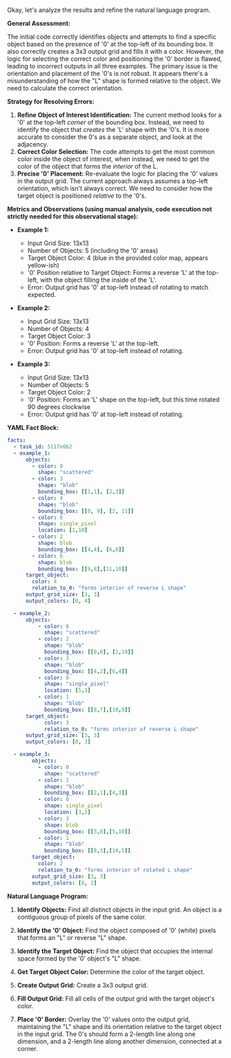 Okay, let's analyze the results and refine the natural language program.

**General Assessment:**

The initial code correctly identifies objects and attempts to find a specific object based on the presence of '0' at the top-left of its bounding box. It also correctly creates a 3x3 output grid and fills it with a color. However, the logic for selecting the correct color and positioning the '0' border is flawed, leading to incorrect outputs in all three examples. The primary issue is the orientation and placement of the '0's is not robust. It appears there's a misunderstanding of how the "L" shape is formed relative to the object. We need to calculate the correct orientation.

**Strategy for Resolving Errors:**

1.  **Refine Object of Interest Identification:** The current method looks for a '0' at the top-left *corner* of the bounding box. Instead, we need to identify the object that *creates* the 'L' shape with the '0's. It is more accurate to consider the 0's as a separate object, and look at the adjacency.
2.  **Correct Color Selection:** The code attempts to get the most common color inside the object of interest, when instead, we need to get the color of the object that forms the *interior* of the L.
3.  **Precise '0' Placement:** Re-evaluate the logic for placing the '0' values in the output grid. The current approach always assumes a top-left orientation, which isn't always correct. We need to consider how the target object is positioned *relative* to the '0's.

**Metrics and Observations (using manual analysis, code execution not strictly needed for this observational stage):**

*   **Example 1:**
    *   Input Grid Size: 13x13
    *   Number of Objects: 5 (including the '0' areas)
    *   Target Object Color: 4 (blue in the provided color map, appears yellow-ish)
    *   '0' Position relative to Target Object: Forms a reverse 'L' at the top-left, with the object filling the inside of the 'L'.
    *   Error: Output grid has '0' at top-left instead of rotating to match expected.

*   **Example 2:**
    *   Input Grid Size: 13x13
    *   Number of Objects: 4
    *   Target Object Color: 3
    *   '0' Position: Forms a reverse 'L' at the top-left.
    *   Error: Output grid has '0' at top-left instead of rotating.

*   **Example 3:**
    *   Input Grid Size: 13x13
    *   Number of Objects: 5
    *   Target Object Color: 2
    *   '0' Position: Forms an 'L' shape on the top-left, but this time rotated 90 degrees clockwise
    *   Error: Output grid has '0' at top-left instead of rotating.

**YAML Fact Block:**


```yaml
facts:
  - task_id: 5117e062
  - example_1:
      objects:
        - color: 0
          shape: "scattered"
        - color: 3
          shape: "blob"
          bounding_box: [[1,1], [2,3]]
        - color: 4
          shape: "blob"
          bounding_box: [[0, 9], [2, 11]]
        - color: 8
          shape: single_pixel
          location: [1,10]
        - color: 2
          shape: blob
          bounding_box: [[4,4], [6,6]]
        - color: 6
          shape: blob
          bounding_box: [[9,8],[11,10]]
      target_object:
        color: 4
        relation_to_0: "forms interior of reverse L shape"
      output_grid_size: [3, 3]
      output_colors: [0, 4]

  - example_2:
      objects:
          - color: 0
            shape: "scattered"
          - color: 2
            shape: "blob"
            bounding_box: [[0,8], [2,10]]
          - color: 3
            shape: "blob"
            bounding_box: [[4,2],[6,4]]
          - color: 8
            shape: "single_pixel"
            location: [5,3]
          - color: 1
            shape: "blob"
            bounding_box: [[8,7],[10,9]]
      target_object:
            color: 3
            relation_to_0: "forms interior of reverse L shape"
      output_grid_size: [3, 3]
      output_colors: [0, 3]

  - example_3:
        objects:
          - color: 0
            shape: "scattered"
          - color: 2
            shape: "blob"
            bounding_box: [[2,1],[4,3]]
          - color: 8
            shape: single_pixel
            location: [3,2]
          - color: 3
            shape: blob
            bounding_box: [[3,8],[5,10]]
          - color: 1
            shape: "blob"
            bounding_box: [[8,3],[10,5]]
        target_object:
          color: 2
          relation_to_0: "forms interior of rotated L shape"
        output_grid_size: [3, 3]
        output_colors: [0, 2]
```


**Natural Language Program:**

1.  **Identify Objects:** Find all distinct objects in the input grid. An object is a contiguous group of pixels of the same color.

2.  **Identify the '0' Object:** Find the object composed of '0' (white) pixels that forms an "L" or reverse "L" shape.

3.  **Identify the Target Object:** Find the object that occupies the internal space formed by the '0' object's "L" shape.

4.  **Get Target Object Color:** Determine the color of the target object.

5.  **Create Output Grid:** Create a 3x3 output grid.

6.  **Fill Output Grid:** Fill all cells of the output grid with the target object's color.

7.  **Place '0' Border:** Overlay the '0' values onto the output grid, maintaining the "L" shape and its orientation relative to the target object in the input grid. The 0's should form a 2-length line along one dimension, and a 2-length line along another dimension, connected at a corner.
